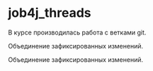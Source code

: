 # job4j_threads

В курсе производилась работа с ветками git.

Объединение зафиксированных изменений.

Объединение зафиксированных изменений.